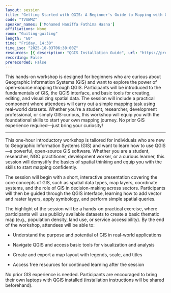 ```yaml
---
layout: session
title: "Getting Started with QGIS: A Beginner's Guide to Mapping with Open-Source Tools"
code: "TVAWMZ"
speaker_names: ['Mohamed Haniffa Fathima Hasna']
affiliations: None
room: "Guiting-guiting"
length: "60"
time: "Friday, 14:30"
time_iso: "2025-10-03T06:30:00Z"
resources: [{ description: "QGIS Installation Guide", url: "https://pretalx.com/media/sotm2025/submissions/TVAWMZ/resources/QGIS_Installation_vtY4FFD.pdf" }]
recording: False
prerecorded: False
---
```


This hands-on workshop is designed for beginners who are curious about Geographic Information Systems (GIS) and want to explore the power of open-source mapping through QGIS. Participants will be introduced to the fundamentals of GIS, the QGIS interface, and basic tools for creating, editing, and visualizing spatial data. The session will include a practical component where attendees will carry out a simple mapping task using real-world datasets. Whether you're a student, researcher, development professional, or simply GIS-curious, this workshop will equip you with the foundational skills to start your own mapping journey. No prior GIS experience required—just bring your curiosity!

<hr>

This one-hour introductory workshop is tailored for individuals who are new to Geographic Information Systems (GIS) and want to learn how to use QGIS—a powerful, open-source GIS software. Whether you are a student, researcher, NGO practitioner, development worker, or a curious learner, this session will demystify the basics of spatial thinking and equip you with the skills to start mapping confidently.

The session will begin with a short, interactive presentation covering the core concepts of GIS, such as spatial data types, map layers, coordinate systems, and the role of GIS in decision-making across sectors. Participants will then be guided through the QGIS interface, learning how to add vector and raster layers, apply symbology, and perform simple spatial queries.

The highlight of the session will be a hands-on practical exercise, where participants will use publicly available datasets to create a basic thematic map (e.g., population density, land use, or service accessibility). By the end of the workshop, attendees will be able to:

- Understand the purpose and potential of GIS in real-world applications

- Navigate QGIS and access basic tools for visualization and analysis

- Create and export a map layout with legends, scale, and titles

- Access free resources for continued learning after the session

No prior GIS experience is needed. Participants are encouraged to bring their own laptops with QGIS installed (installation instructions will be shared beforehand).

